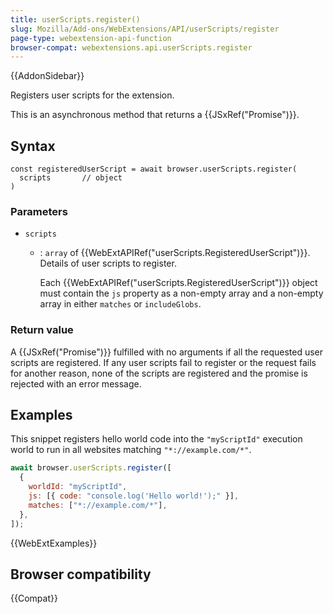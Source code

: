 ```yaml
---
title: userScripts.register()
slug: Mozilla/Add-ons/WebExtensions/API/userScripts/register
page-type: webextension-api-function
browser-compat: webextensions.api.userScripts.register
---
```


{{AddonSidebar}}

Registers user scripts for the extension.

This is an asynchronous method that returns a {{JSxRef("Promise")}}.

## Syntax

```js-nolint
const registeredUserScript = await browser.userScripts.register(
  scripts       // object
)
```

### Parameters

- `scripts`

  - : `array` of {{WebExtAPIRef("userScripts.RegisteredUserScript")}}. Details of user scripts to register.

    Each {{WebExtAPIRef("userScripts.RegisteredUserScript")}} object must contain the `js` property as a non-empty array and a non-empty array in either `matches` or `includeGlobs`.

### Return value

A {{JSxRef("Promise")}} fulfilled with no arguments if all the requested user scripts are registered. If any user scripts fail to register or the request fails for another reason, none of the scripts are registered and the promise is rejected with an error message.

## Examples

This snippet registers hello world code into the `"myScriptId"` execution world to run in all websites matching `"*://example.com/*"`.

```js
await browser.userScripts.register([
  {
    worldId: "myScriptId",
    js: [{ code: "console.log('Hello world!');" }],
    matches: ["*://example.com/*"],
  },
]);
```

{{WebExtExamples}}

## Browser compatibility

{{Compat}}
